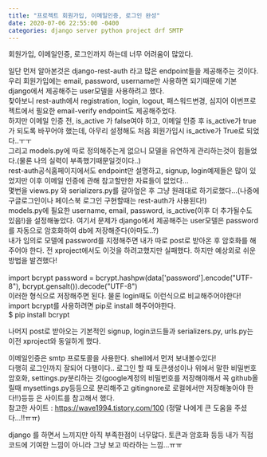 ```yaml
---
title: "프로젝트 회원가입, 이메일인증, 로그인 완성"
date: 2020-07-06 22:55:00 -0400
categories: django server python project drf SMTP
---
```

회원가입, 이메일인증, 로그인까지 하는데 너무 어려움이 많았다.

일단 먼저 알아본것은 django-rest-auth 라고 많은 endpoint들을 제공해주는 것이다.<br>
우리 회원가입에는 email, password, username만 사용하면 되기때문에 기본 django에서 제공해주는 user모델을 사용하려고 했다.<br>
찾아보니 rest-auth에서 registration, login, logout, 패스워드변경, 심지어 이번프로젝트에서 필요한 email-verify endpoint도 제공해주었다.<br>
하지만 이메일 인증 전, is_active 가 false여야 하고, 이메일 인증 후 is_active가 true가 되도록 바꾸어야 했는데, 아무리 설정해도 처음 회원가입시 is_active가 True로 되었다..ㅜㅜ<br>
그리고 models.py에 따로 정의해주는게 없으니 모델을 유연하게 관리하는것이 힘들었다.(물론 나의 실력이 부족했기때문일것이다..)<br>
rest-auth공식홈페이지에서도 endpoint만 설명하고, signup, login예제들은 많이 있었지만 이후 이메일 인증에 관해 참고할만한 자료들이 없었다...<br>
몇번을 views.py 와 serializers.py를 갈아엎은 후 그냥 원래대로 하기로했다...(나중에 구글로그인이나 페이스북 로그인 구현할때는 rest-auth가 사용된다!)<br>
models.py에 필요한 username, email, password, is_active(이후 더 추가될수도 있음!)을 설정해놓았다. 여기서 문제가 django에서 제공해주는 user모델은 password를 자동으로 암호화하여 db에 저장해준다(아마도..?)<br>
내가 임의로 모델에 password를 지정해주면 내가 따로 post로 받아온 후 암호화를 해주어야 한다. 전 xproject에서도 이것을 하려고했지만 실패했다. 하지만 예상외로 쉬운 방법을 발견했다!<br>
<br>
import bcrypt
password = bcrypt.hashpw(data['password'].encode("UTF-8"), bcrypt.gensalt()).decode("UTF-8")
<br>
이러한 형식으로 저장해주면 된다. 물론 login때도 이런식으로 비교해주어야한다! import bcrypt를 사용하려면 pip로 install 해주어야한다.<br>
$ pip install bcrypt<br>

나머지 post로 받아오는 기본적인 signup, login코드들과 serializers.py, urls.py는 이전 xproject와 동일하게 했다.<br>

이메일인증은 smtp 프로토콜을 사용한다. shell에서 먼저 보내볼수있다! <br>
다행히 로그인까지 잘되어 다행이다.. 로그인 할 때 토큰생성이나 위에서 말한 비밀번호 암호화, settings.py분리하는 것(google계정의 비밀번호를 저장해야해서 꼭 github올릴때 mysettings.py등등으로 분리해주고 gitingnore로 로컬에서만 저장해놓아야 한다!!)등등 은 사이트를 참고해서 했다.<br>
참고한 사이트 : https://wave1994.tistory.com/100 (정말 나에게 큰 도움을 주셨다...!!ㅠㅠ)<br>

django 를 하면서 느끼지만 아직 부족한점이 너무많다. 토큰과 암호화 등등 내가 직접 코드에 기여한 느낌이 아니라 그냥 보고 따라하는 느낌...ㅠㅠ<br>
